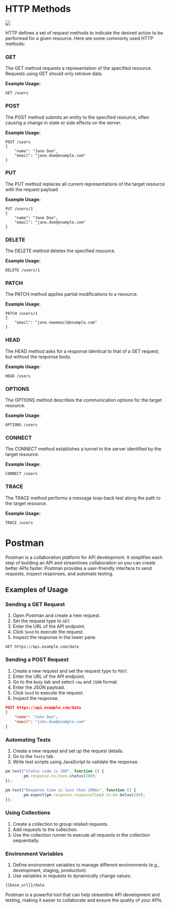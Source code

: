 # HTTP Methods

<img src='https://www.ionos.co.uk/digitalguide/fileadmin/_processed_/6/2/csm_diagram-of-http-communication-process_d3324c3b01.webp'>

HTTP defines a set of request methods to indicate the desired action to be performed for a given resource. Here are some commonly used HTTP methods:

### GET
The GET method requests a representation of the specified resource. Requests using GET should only retrieve data.

**Example Usage:**
```plaintext
GET /users
```

### POST
The POST method submits an entity to the specified resource, often causing a change in state or side effects on the server.

**Example Usage:**
```plaintext
POST /users
{
    "name": "Jane Doe",
    "email": "jane.doe@example.com"
}
```

### PUT
The PUT method replaces all current representations of the target resource with the request payload.

**Example Usage:**
```plaintext
PUT /users/1
{
    "name": "Jane Doe",
    "email": "jane.doe@example.com"
}
```

### DELETE
The DELETE method deletes the specified resource.

**Example Usage:**
```plaintext
DELETE /users/1
```

### PATCH
The PATCH method applies partial modifications to a resource.

**Example Usage:**
```plaintext
PATCH /users/1
{
    "email": "jane.newemail@example.com"
}
```

### HEAD
The HEAD method asks for a response identical to that of a GET request, but without the response body.

**Example Usage:**
```plaintext
HEAD /users
```

### OPTIONS
The OPTIONS method describes the communication options for the target resource.

**Example Usage:**
```plaintext
OPTIONS /users
```

### CONNECT
The CONNECT method establishes a tunnel to the server identified by the target resource.

**Example Usage:**
```plaintext
CONNECT /users
```

### TRACE
The TRACE method performs a message loop-back test along the path to the target resource.

**Example Usage:**
```plaintext
TRACE /users
```

# Postman

Postman is a collaboration platform for API development. It simplifies each step of building an API and streamlines collaboration so you can create better APIs faster. Postman provides a user-friendly interface to send requests, inspect responses, and automate testing.

## Examples of Usage

### Sending a GET Request
1. Open Postman and create a new request.
2. Set  the request type to `GET`.
3. Enter the URL of the API endpoint.
4. Click `Send` to execute the request.
5. Inspect the response in the lower pane.

```plaintext
GET https://api.example.com/data
```

### Sending a POST Request
1. Create a new request and set the request type to `POST`.
2. Enter the URL of the API endpoint.
3. Go to the `Body` tab and select `raw` and `JSON` format.
4. Enter the JSON payload.
5. Click `Send` to execute the request.
6. Inspect the response.

```json
POST https://api.example.com/data
{
    "name": "John Doe",
    "email": "john.doe@example.com"
}
```

### Automating Tests
1. Create a new request and set up the request details.
2. Go to the `Tests` tab.
3. Write test scripts using JavaScript to validate the response.

```javascript
pm.test("Status code is 200", function () {
        pm.response.to.have.status(200);
});

pm.test("Response time is less than 200ms", function () {
        pm.expect(pm.response.responseTime).to.be.below(200);
});
```

### Using Collections
1. Create a collection to group related requests.
2. Add requests to the collection.
3. Use the collection runner to execute all requests in the collection sequentially.

### Environment Variables
1. Define environment variables to manage different environments (e.g., development, staging, production).
2. Use variables in requests to dynamically change values.

```plaintext
{{base_url}}/data
```

Postman is a powerful tool that can help streamline API development and testing, making it easier to collaborate and ensure the quality of your APIs.